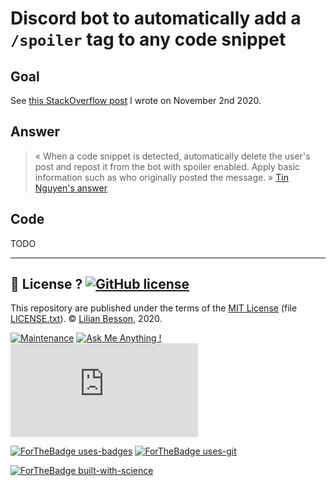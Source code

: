 # Discord bot to automatically add a `/spoiler` tag to any code snippet

## Goal
See [this StackOverflow post](https://stackoverflow.com/questions/64645674/how-to-automatically-mark-as-spoiler-a-snippet-of-code-in-discord?noredirect=1#comment114303076_64645674) I wrote on November 2nd 2020.

## Answer
> « When a code snippet is detected, automatically delete the user's post and repost it from the bot with spoiler enabled. Apply basic information such as who originally posted the message. » [Tin Nguyen's answer](https://stackoverflow.com/questions/64645674/how-to-automatically-mark-as-spoiler-a-snippet-of-code-in-discord?noredirect=1#comment114303076_64645674)

## Code
TODO

---

## :scroll: License ? [![GitHub license](https://img.shields.io/github/license/Naereen/notebooks.svg)](https://github.com/Naereen/notebooks/blob/master/LICENSE)
This repository are published under the terms of the [MIT License](https://lbesson.mit-license.org/) (file [LICENSE.txt](LICENSE.txt)).
© [Lilian Besson](https://GitHub.com/Naereen), 2020.

[![Maintenance](https://img.shields.io/badge/Maintained%3F-yes-green.svg)](https://GitHub.com/Naereen/notebooks/graphs/commit-activity)
[![Ask Me Anything !](https://img.shields.io/badge/Ask%20me-anything-1abc9c.svg)](https://GitHub.com/Naereen/ama)
[![Analytics](https://ga-beacon.appspot.com/UA-38514290-17/github.com/Naereen/notebooks/README.md?pixel)](https://GitHub.com/Naereen/notebooks/)

[![ForTheBadge uses-badges](http://ForTheBadge.com/images/badges/uses-badges.svg)](http://ForTheBadge.com)
[![ForTheBadge uses-git](http://ForTheBadge.com/images/badges/uses-git.svg)](https://GitHub.com/)

[![ForTheBadge built-with-science](http://ForTheBadge.com/images/badges/built-with-science.svg)](https://GitHub.com/Naereen/)
